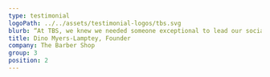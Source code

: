 ```yaml
---
type: testimonial
logoPath: ../../assets/testimonial-logos/tbs.svg
blurb: “At TBS, we knew we needed someone exceptional to lead our social impact initiatives. That's why we were thrilled to welcome Alex as our Social Impact Director. Alex has proven to be a remarkable addition, embodying firmness, fairness, and inspiration in her approach. Under her guidance, we've made significant strides in our environmental, social, and governance commitments, setting a new standard for excellence in our industry. With Alex at the helm of our social impact efforts, we are confidently moving towards a future where our actions and commitments are in perfect alignment with our vision of a better world.”
title: Dino Myers-Lamptey, Founder
company: The Barber Shop
group: 3
position: 2
---
```


